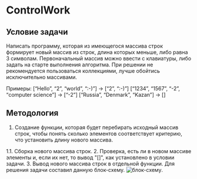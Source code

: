 # ControlWork
## Условие задачи
Написать программу, которая из имеющегося массива строк формирует новый массив из строк, длина которых меньше, либо равна 3 символам. Первоначальный массив можно ввести с клавиатуры, либо задать на старте выполнения алгоритма. При решении не рекомендуется пользоваться коллекциями, лучше обойтись исключительно массивами.

Примеры:
[“Hello”, “2”, “world”, “:-)”] → [“2”, “:-)”]
[“1234”, “1567”, “-2”, “computer science”] → [“-2”]
[“Russia”, “Denmark”, “Kazan”] → []

## Методология
1. Создание функции, которая будет перебирать исходный массив строк, чтобы понять сколько элементов соответствует критерию, что установить длину нового массива.

1.1. Сборка нового массива строк.
2. Проверка, есть ли в новом массиве элементы и, если их нет, то вывод "[]", как установлено в условии задачи.
3. Вывод нового массива строк в отдельной функции.
Для решения задачи составил данную блок-схему. ![блок-схему](https://sun9-65.userapi.com/impg/YZqNhcFxG26ub_SwjwEEJaEvLKos7hbiRaOJXw/1uFNXo1fvw4.jpg?size=1608x1051&quality=95&sign=af36f7fb850931c923733a711d8411fe&type=album).